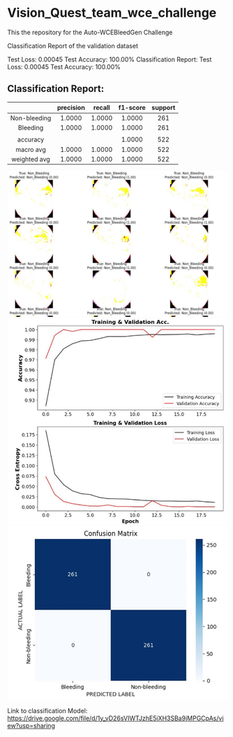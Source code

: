 # Vision_Quest_team_wce_challenge
This the repository for the Auto-WCEBleedGen Challenge

Classification Report of the validation dataset

Test Loss: 0.00045
Test Accuracy: 100.00%
Classification Report:
Test Loss: 0.00045
Test Accuracy: 100.00%

Classification Report:
----------------------
|               | precision | recall | f1-score | support |
| :-----------: | :-------: | :----: | :------: | :-----: |
| Non-bleeding  |   1.0000  | 1.0000 |  1.0000  |   261   |
|    Bleeding   |   1.0000  | 1.0000 |  1.0000  |   261   |
|               |           |        |          |         |
|    accuracy   |           |        |  1.0000  |   522   |
|   macro avg   |   1.0000  | 1.0000 |  1.0000  |   522   |
| weighted avg  |   1.0000  | 1.0000 |  1.0000  |   522   |

![Alt text](<classification best images.png>)
![Alt text](<Classification Accuracy and Loss Plot.png>)
![Alt text](<Classification Confusion Matrix.png>)


Link to classification Model: 
https://drive.google.com/file/d/1y_vD26sVIWTJzhE5iXH3SBa9jMPGCpAs/view?usp=sharing 



